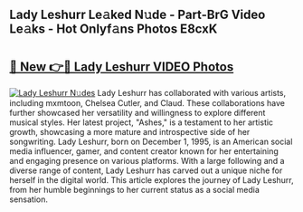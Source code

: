 ## Lady Leshurr Le𝚊ked N𝚞de - Part-BrG Video Le𝚊ks - Hot Onlyf𝚊ns Photos E8cxK

# <h2><a href="http://ac11528.deff.icu/?id=Lady+Leshurr">🔗 New 👉🔴 Lady Leshurr VIDEO Photos</a></h2>

[![Lady Leshurr N𝚞des](https://i.imgur.com/rIISA9y.gif)](http://ac11528.deff.icu/?id=Lady+Leshurr)
Lady Leshurr has collaborated with various artists, including mxmtoon, Chelsea Cutler, and Claud. These collaborations have further showcased her versatility and willingness to explore different musical styles. Her latest project, "Ashes," is a testament to her artistic growth, showcasing a more mature and introspective side of her songwriting. Lady Leshurr, born on December 1, 1995, is an American social media influencer, gamer, and content creator known for her entertaining and engaging presence on various platforms. With a large following and a diverse range of content, Lady Leshurr has carved out a unique niche for herself in the digital world. This article explores the journey of Lady Leshurr, from her humble beginnings to her current status as a social media sensation.
